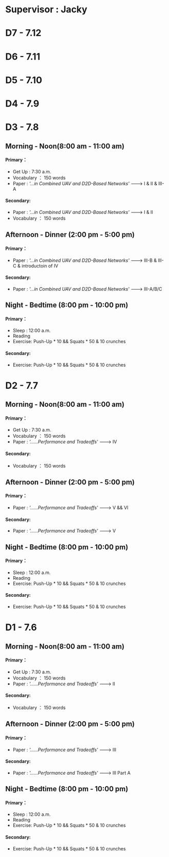 # **Supervisor : Jacky**

# D7 - 7.12
# D6 - 7.11
# D5 - 7.10
# D4 - 7.9
# D3 - 7.8
## Morning - Noon(8:00 am - 11:00 am)
#### Primary：
- Get Up : 7:30 a.m.
- Vocabulary ： 150 words
- Paper : *'...in Combined UAV and D2D-Based Networks'* ---> I & II & III-A
#### Secondary:
- Paper : *'...in Combined UAV and D2D-Based Networks'* ---> I & II 
- Vocabulary ： 150 words
## Afternoon - Dinner (2:00 pm - 5:00 pm)
#### Primary：
- Paper : *'...in Combined UAV and D2D-Based Networks'* ---> III-B & III-C & introductoin of IV
#### Secondary:
- Paper : *'...in Combined UAV and D2D-Based Networks'* ---> III-A/B/C
## Night - Bedtime (8:00 pm - 10:00 pm)
#### Primary：
- Sleep : 12:00 a.m.
- Reading
- Exercise: Push-Up * 10 && Squats * 50 & 10 crunches
#### Secondary:
- Exercise: Push-Up * 10 && Squats * 50 & 10 crunches

# D2 - 7.7
## Morning - Noon(8:00 am - 11:00 am)
#### Primary：
- Get Up : 7:30 a.m.
- Vocabulary ： 150 words
- Paper : *'......Performance and Tradeoffs'* ---> IV
#### Secondary:
- Vocabulary ： 150 words
## Afternoon - Dinner (2:00 pm - 5:00 pm)
#### Primary：
- Paper : *'......Performance and Tradeoffs'* ---> V && VI
#### Secondary:
- Paper : *'......Performance and Tradeoffs'* ---> V
## Night - Bedtime (8:00 pm - 10:00 pm)
#### Primary：
- Sleep : 12:00 a.m.
- Reading
- Exercise: Push-Up * 10 && Squats * 50 & 10 crunches
#### Secondary:
- Exercise: Push-Up * 10 && Squats * 50 & 10 crunches

# D1 - 7.6
## Morning - Noon(8:00 am - 11:00 am)
#### Primary：
- Get Up : 7:30 a.m.
- Vocabulary ： 150 words
- Paper : *'......Performance and Tradeoffs'* ---> II
#### Secondary:
- Vocabulary ： 150 words
## Afternoon - Dinner (2:00 pm - 5:00 pm)
#### Primary：
- Paper : *'......Performance and Tradeoffs'* ---> III
#### Secondary:
- Paper : *'......Performance and Tradeoffs'* ---> III Part A
## Night - Bedtime (8:00 pm - 10:00 pm)
#### Primary：
- Sleep : 12:00 a.m.
- Reading
- Exercise: Push-Up * 10 && Squats * 50 & 10 crunches
#### Secondary:
- Exercise: Push-Up * 10 && Squats * 50 & 10 crunches


